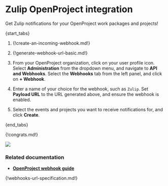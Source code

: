 # Zulip OpenProject integration

Get Zulip notifications for your OpenProject work packages and projects!

{start_tabs}

1. {!create-an-incoming-webhook.md!}

1. {!generate-webhook-url-basic.md!}

1. From your OpenProject organization, click on your user profile icon.
   Select **Administration** from the dropdown menu, and navigate to
   **API and Webhooks**. Select the **Webhooks** tab from the left panel,
   and click on **+ Webhook**.

1. Enter a name of your choice for the webhook, such as `Zulip`. Set
   **Payload URL** to the URL generated above, and ensure the webhook is
   enabled.

1. Select the events and projects you want to receive notifications for,
   and click **Create**.

{end_tabs}

{!congrats.md!}

![](/static/images/integrations/openproject/001.png)

### Related documentation

* [**OpenProject webhook guide**][1]

{!webhooks-url-specification.md!}

[1]: https://www.openproject.org/docs/system-admin-guide/api-and-webhooks/#webhooks
